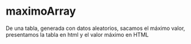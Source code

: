 # maximoArray
De una tabla, generada con datos aleatorios, sacamos el máximo valor, presentamos la tabla en html y el valor máximo en HTML
